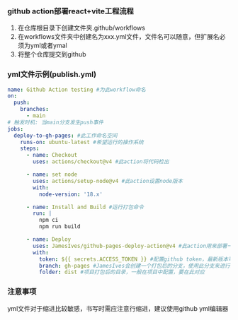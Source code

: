 ### github action部署react+vite工程流程 

1. 在仓库根目录下创建文件夹.github/workflows
2. 在workflows文件夹中创建名为xxx.yml文件，文件名可以随意，但扩展名必须为yml或者ymal
3. 将整个仓库提交到github

### yml文件示例(publish.yml)
```yml
name: Github Action testing #为此workflow命名
on:
  push:
    branches:
      - main
# 触发时机: 当main分支发生push事件
jobs:
  deploy-to-gh-pages: #此工作命名空间
    runs-on: ubuntu-latest #希望运行的操作系统
    steps:
      - name: Checkout
        uses: actions/checkout@v4 #此action将代码检出

      - name: set node
        uses: actions/setup-node@v4 #此action设置node版本
        with:
          node-version: '18.x'

      - name: Install and Build #运行打包命令
        run: |
          npm ci
          npm run build

      - name: Deploy
        uses: JamesIves/github-pages-deploy-action@v4 #此action用来部署一个站点
        with:
          token: ${{ secrets.ACCESS_TOKEN }} #配置github token，最新版本可忽略此配置，除非你想使用其他token，secrets.ACCESS_TOKEN需要在仓库的setting中配置
          branch: gh-pages #JamesIves会创建一个打包后的分支，使用此分支来进行部署，值为分支名称
          folder: dist #项目打包后的目录，一般在项目中配置，要在此对应

```

### 注意事项
yml文件对于缩进比较敏感，书写时需应注意行缩进，建议使用github yml编辑器
